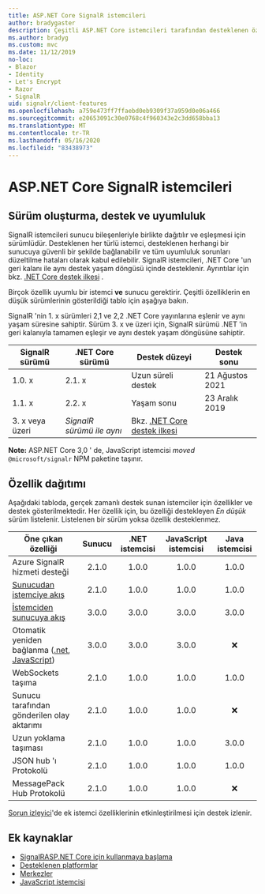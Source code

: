 ```yaml
---
title: ASP.NET Core SignalR istemcileri
author: bradygaster
description: Çeşitli ASP.NET Core istemcileri tarafından desteklenen özellikleri öğrenin SignalR .
ms.author: bradyg
ms.custom: mvc
ms.date: 11/12/2019
no-loc:
- Blazor
- Identity
- Let's Encrypt
- Razor
- SignalR
uid: signalr/client-features
ms.openlocfilehash: a759e473ff7ffaebd0eb9309f37a959d0e06a466
ms.sourcegitcommit: e20653091c30e0768c4f960343e2c3dd658bba13
ms.translationtype: MT
ms.contentlocale: tr-TR
ms.lasthandoff: 05/16/2020
ms.locfileid: "83438973"
---
```

# <a name="aspnet-core-signalr-clients"></a>ASP.NET Core SignalR istemcileri

## <a name="versioning-support-and-compatibility"></a>Sürüm oluşturma, destek ve uyumluluk

SignalR istemcileri sunucu bileşenleriyle birlikte dağıtılır ve eşleşmesi için sürümlüdür. Desteklenen her türlü istemci, desteklenen herhangi bir sunucuya güvenli bir şekilde bağlanabilir ve tüm uyumluluk sorunları düzeltilme hataları olarak kabul edilebilir. SignalR istemcileri, .NET Core 'un geri kalanı ile aynı destek yaşam döngüsü içinde desteklenir. Ayrıntılar için bkz. [.NET Core destek ilkesi](https://dotnet.microsoft.com/platform/support/policy/dotnet-core) .

Birçok özellik uyumlu bir istemci **ve** sunucu gerektirir. Çeşitli özelliklerin en düşük sürümlerinin gösterildiği tablo için aşağıya bakın.

SignalR 'nin 1. x sürümleri 2,1 ve 2,2 .NET Core yayınlarına eşlenir ve aynı yaşam süresine sahiptir. Sürüm 3. x ve üzeri için, SignalR sürümü .NET 'in geri kalanıyla tamamen eşleşir ve aynı destek yaşam döngüsüne sahiptir.

| SignalR sürümü | .NET Core sürümü | Destek düzeyi | Destek sonu |
| - | - | - | - |
| 1.0. x | 2.1. x | Uzun süreli destek | 21 Ağustos 2021 |
| 1.1. x | 2.2. x | Yaşam sonu | 23 Aralık 2019 |
| 3. x veya üzeri | *SignalR sürümü ile aynı* | Bkz. [.NET Core destek ilkesi](https://dotnet.microsoft.com/platform/support/policy/dotnet-core) |

**Note:** ASP.NET Core 3,0 ' de, JavaScript istemcisi *moved* `@microsoft/signalr` NPM paketine taşınır.

## <a name="feature-distribution"></a>Özellik dağıtımı

Aşağıdaki tabloda, gerçek zamanlı destek sunan istemciler için özellikler ve destek gösterilmektedir. Her özellik için, bu özelliği destekleyen *En düşük* sürüm listelenir. Listelenen bir sürüm yoksa özellik desteklenmez.

| Öne çıkan özelliği | Sunucu | .NET istemcisi | JavaScript istemcisi | Java istemcisi |
| ---- | :-: | :-: | :-: | :-: |
| Azure SignalR hizmeti desteği |2.1.0|1.0.0|1.0.0|1.0.0|
| [Sunucudan istemciye akış](xref:signalr/streaming)          |2.1.0|1.0.0|1.0.0|1.0.0|
| [İstemciden sunucuya akış](xref:signalr/streaming)          |3.0.0|3.0.0|3.0.0|3.0.0|
| Otomatik yeniden bağlanma ([.net](/aspnet/core/signalr/dotnet-client?view=aspnetcore-3.0&tabs=visual-studio#handle-lost-connection), [JavaScript](/aspnet/core/signalr/javascript-client?view=aspnetcore-3.0#reconnect-clients))          |3.0.0|3.0.0|3.0.0|❌|
| WebSockets taşıma |2.1.0|1.0.0|1.0.0|1.0.0|
| Sunucu tarafından gönderilen olay aktarımı |2.1.0|1.0.0|1.0.0|❌|
| Uzun yoklama taşıması |2.1.0|1.0.0|1.0.0|3.0.0|
| JSON hub 'ı Protokolü |2.1.0|1.0.0|1.0.0|1.0.0|
| MessagePack Hub Protokolü |2.1.0|1.0.0|1.0.0|❌|

[Sorun izleyici](https://github.com/dotnet/AspNetCore/issues)'de ek istemci özelliklerinin etkinleştirilmesi için destek izlenir.

## <a name="additional-resources"></a>Ek kaynaklar

* [SignalRASP.NET Core için kullanmaya başlama](xref:tutorials/signalr)
* [Desteklenen platformlar](xref:signalr/supported-platforms)
* [Merkezler](xref:signalr/hubs)
* [JavaScript istemcisi](xref:signalr/javascript-client)
